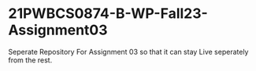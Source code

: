 # 21PWBCS0874-B-WP-Fall23-Assignment03
Seperate Repository For Assignment 03 so that it can stay Live seperately from the rest.

